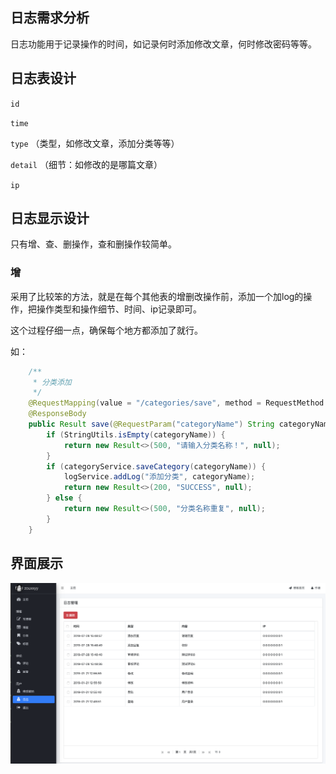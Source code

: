 ## 日志需求分析

日志功能用于记录操作的时间，如记录何时添加修改文章，何时修改密码等等。


## 日志表设计

  `id` 
  
  `time`  


  `type` （类型，如修改文章，添加分类等等）

  `detail`  （细节：如修改的是哪篇文章）


  `ip`


## 日志显示设计


只有增、查、删操作，查和删操作较简单。


### 增

采用了比较笨的方法，就是在每个其他表的增删改操作前，添加一个加log的操作，把操作类型和操作细节、时间、ip记录即可。

这个过程仔细一点，确保每个地方都添加了就行。

如：

```java
    /**
     * 分类添加
     */
    @RequestMapping(value = "/categories/save", method = RequestMethod.POST)
    @ResponseBody
    public Result save(@RequestParam("categoryName") String categoryName) {
        if (StringUtils.isEmpty(categoryName)) {
            return new Result<>(500, "请输入分类名称！", null);
        }
        if (categoryService.saveCategory(categoryName)) {
            logService.addLog("添加分类", categoryName);
            return new Result<>(200, "SUCCESS", null);
        } else {
            return new Result<>(500, "分类名称重复", null);
        }
    }
```

## 界面展示

![日志](../image/log.png)
